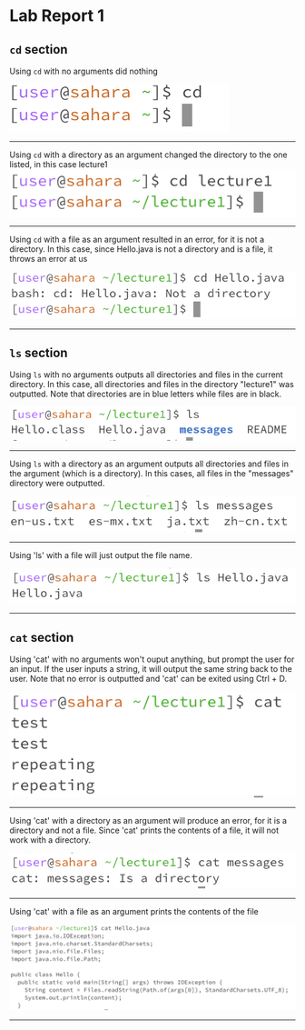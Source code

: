 # Lab Report 1

## `cd` section

Using `cd` with no arguments did nothing

![Image](ss1.png)

---

Using `cd` with a directory as an argument changed the directory to the one listed, in this case lecture1
![Image](ss2.png)

---

Using `cd` with a file as an argument resulted in an error, for it is not a directory. In this case, since Hello.java is not a directory and is a file, it throws an error at us

![Image](ss3.png)

---

## `ls` section

Using `ls` with no arguments outputs all directories and files in the current directory. In this case, all directories and files in the directory "lecture1" was outputted. Note that directories are in blue letters while files are in black.

![Image](ss4.png)

---

Using `ls` with a directory as an argument outputs all directories and files in the argument (which is a directory). In this cases, all files in the "messages" directory were outputted.

![Image](ss5.png)

---

Using 'ls' with a file will just output the file name.

![Image](ss6.png)

---

## `cat` section

Using 'cat' with no arguments won't ouput anything, but prompt the user for an input. If the user inputs a string, it will output the same string back to the user. Note that no error is outputted and 'cat' can be exited using Ctrl + D.

![Image](ss7.png)

---

Using 'cat' with a directory as an argument will produce an error, for it is a directory and not a file. Since 'cat' prints the contents of a file, it will not work with a directory.

![Image](ss8.png)

---

Using 'cat' with a file as an argument prints the contents of the file

![Image](ss9.png)

---
